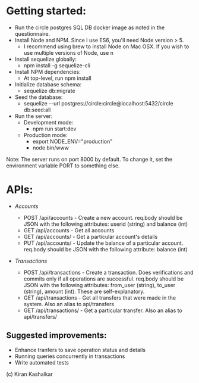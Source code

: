 # Getting started:
* Run the circle postgres SQL DB docker image as noted in the questionnaire.
* Install Node and NPM. Since I use ES6, you'll need Node version > 5.
	* I recommend using brew to install Node on Mac OSX. If you wish to use multiple versions of Node, use n
* Install sequelize globally:
	* npm install -g sequelize-cli
* Install NPM dependencies:
	* At top-level, run npm install
* Initialize database schema:
	* sequelize db:migrate
* Seed the database:
	* sequelize --url postgres://circle:circle@localhost:5432/circle db:seed:all
* Run the server:
	* Development mode:
		* npm run start:dev
	* Production mode:
		* export NODE_ENV="production"
		* node bin/www


Note: The server runs on port 8000 by default. To change it, set the environment variable PORT to something else.

# APIs:
* *Accounts*
	* POST /api/accounts - Create a new account. req.body should be JSON with the following attributes: userid (string) and balance (int)
	* GET /api/accounts - Get all accounts
	* GET /api/accounts/<userid> - Get a particular account's details
	* PUT /api/accounts/<userid> - Update the balance of a particular account. req.body should be JSON with the following attribute: balance (int)

* *Transactions*
	* POST /api/transactions - Create a transaction. Does verifications and commits only if all operations are successful. req.body should be JSON with the following attributes: from_user (string), to_user (string), amount (int). These are self-explanatory.
	* GET /api/transactions - Get all transfers that were made in the system. Also an alias to api/transfers
	* GET /api/transactions/<transferid> - Get a particular transfer. Also an alias to api/transfers/<transferid>

## Suggested improvements:
* Enhance tranfers to save operation status and details
* Running queries concurrently in transactions
* Write automated tests

(c) Kiran Kashalkar

